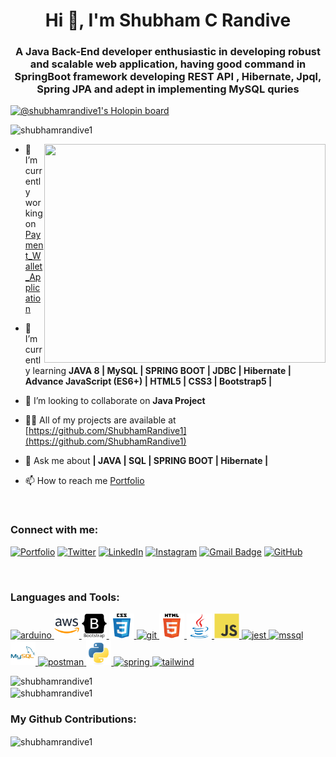<h1 align="center">Hi 👋, I'm Shubham C Randive</h1>
<h3 align="center">A Java Back-End developer enthusiastic in developing robust and scalable web application, having good command in SpringBoot framework developing REST API , Hibernate, Jpql, Spring JPA and  adept in implementing MySQL quries</h3>

[![@shubhamrandive1's Holopin board](https://holopin.me/shubhamrandive1)](https://holopin.io/@shubhamrandive1)

<p align="left"> <img src="https://komarev.com/ghpvc/?username=shubhamrandive1&label=Profile%20views&color=b40e40&style=flat-square" alt="shubhamrandive1" /> </p>

<p><img align="right" height="350" width="450" src="https://cdn.dribbble.com/users/2131993/screenshots/4948736/thoughtworks-gif_dribbble.gif" alt=""/></p>

- 🔭 I’m currently working on [Payment_Wallet_Application](https://github.com/ShubhamRandive1/Wallet_Payment_Application)

- 🌱 I’m currently learning **JAVA 8 | MySQL | SPRING BOOT | JDBC | Hibernate | Advance JavaScript (ES6+) | HTML5 | CSS3 | Bootstrap5 |**

- 👯 I’m looking to collaborate on **Java Project**

- 👨‍💻 All of my projects are available at [https://github.com/ShubhamRandive1](https://github.com/ShubhamRandive1)

- 💬 Ask me about **| JAVA | SQL | SPRING BOOT | Hibernate |**

- 📫 How to reach me [Portfolio](https://shubhamrandiveportfolio.netlify.app/)
<br>
<h3 align="left">Connect with me: </h3>
<p align="left">
  
[![Portfolio](https://img.shields.io/badge/Portfolio-000000?style=for-the-badge&logo=Portfolio&logoColor=white)](https://shubhamrandiveportfolio.netlify.app/) 
[![Twitter](https://img.shields.io/badge/-Twitter-222222?style=flat-square&logo=twitter&logoColor=white&link=https://twitter.com/Druvo100/)](https://twitter.com/Shubham85197721/)
<a href="https://linkedin.com/in/shubham-randive-269222145" target="_blank"><img src="https://img.shields.io/badge/LinkedIn-%230077B5.svg?&style=flat-square&logo=linkedin&logoColor=white" alt="LinkedIn"></a>
<a href="https://www.instagram.com/shubham.randive" target="_blank"><img src="https://img.shields.io/badge/Instagram-%23E4405F.svg?&style=flat-square&logo=instagram&logoColor=white" alt="Instagram"></a>
[![Gmail Badge](https://img.shields.io/badge/-Gmail-c14438?style=flat-square&logo=Gmail&logoColor=white&link=mailto:randiveshubham61gmail.com)](mailto:zhdruvo@gmail.com)
[![GitHub](https://img.shields.io/badge/-GitHub-181717?style=flat-square&logo=github&link=https://github.com/ShubhamRandive1/)](https://github.com/ShubhamRandive1/)
  
  
<br>
<h3 align="left">Languages and Tools:</h3>
<p align="left"> <a href="https://www.arduino.cc/" target="_blank" rel="noreferrer"> <img src="https://cdn.worldvectorlogo.com/logos/arduino-1.svg" alt="arduino" width="40" height="40"/> </a> <a href="https://aws.amazon.com" target="_blank" rel="noreferrer"> <img src="https://raw.githubusercontent.com/devicons/devicon/master/icons/amazonwebservices/amazonwebservices-original-wordmark.svg" alt="aws" width="40" height="40"/> </a> <a href="https://getbootstrap.com" target="_blank" rel="noreferrer"> <img src="https://raw.githubusercontent.com/devicons/devicon/master/icons/bootstrap/bootstrap-plain-wordmark.svg" alt="bootstrap" width="40" height="40"/> </a>  <a href="https://www.w3schools.com/css/" target="_blank" rel="noreferrer"> <img src="https://raw.githubusercontent.com/devicons/devicon/master/icons/css3/css3-original-wordmark.svg" alt="css3" width="40" height="40"/> </a>  <a href="https://git-scm.com/" target="_blank" rel="noreferrer"> <img src="https://www.vectorlogo.zone/logos/git-scm/git-scm-icon.svg" alt="git" width="40" height="40"/> </a>  <a href="https://www.w3.org/html/" target="_blank" rel="noreferrer"> <img src="https://raw.githubusercontent.com/devicons/devicon/master/icons/html5/html5-original-wordmark.svg" alt="html5" width="40" height="40"/> </a> <a href="https://www.java.com" target="_blank" rel="noreferrer"> <img src="https://raw.githubusercontent.com/devicons/devicon/master/icons/java/java-original.svg" alt="java" width="40" height="40"/> </a> <a href="https://developer.mozilla.org/en-US/docs/Web/JavaScript" target="_blank" rel="noreferrer"> <img src="https://raw.githubusercontent.com/devicons/devicon/master/icons/javascript/javascript-original.svg" alt="javascript" width="40" height="40"/> </a> <a href="https://jestjs.io" target="_blank" rel="noreferrer"> <img src="https://www.vectorlogo.zone/logos/jestjsio/jestjsio-icon.svg" alt="jest" width="40" height="40"/> </a> <a href="https://www.microsoft.com/en-us/sql-server" target="_blank" rel="noreferrer"> <img src="https://www.svgrepo.com/show/303229/microsoft-sql-server-logo.svg" alt="mssql" width="40" height="40"/> </a> <a href="https://www.mysql.com/" target="_blank" rel="noreferrer"> <img src="https://raw.githubusercontent.com/devicons/devicon/master/icons/mysql/mysql-original-wordmark.svg" alt="mysql" width="40" height="40"/> </a> <a href="https://postman.com" target="_blank" rel="noreferrer"> <img src="https://www.vectorlogo.zone/logos/getpostman/getpostman-icon.svg" alt="postman" width="40" height="40"/> </a> <a href="https://www.python.org" target="_blank" rel="noreferrer"> <img src="https://raw.githubusercontent.com/devicons/devicon/master/icons/python/python-original.svg" alt="python" width="40" height="40"/> </a> <a href="https://spring.io/" target="_blank" rel="noreferrer"> <img src="https://www.vectorlogo.zone/logos/springio/springio-icon.svg" alt="spring" width="40" height="40"/> </a> <a href="https://tailwindcss.com/" target="_blank" rel="noreferrer"> <img src="https://www.vectorlogo.zone/logos/tailwindcss/tailwindcss-icon.svg" alt="tailwind" width="40" height="40"/> </a> </p>

<p><img align="left" width="400" src="https://github-readme-stats.vercel.app/api/top-langs?username=shubhamrandive1&show_icons=true&theme=radical&locale=en&layout=compact" alt="shubhamrandive1" /></p>

<p>&nbsp;<img align="center" width="400" src="https://github-readme-stats.vercel.app/api?username=shubhamrandive1&show_icons=true&theme=radical&locale=en" alt="shubhamrandive1" /></p>

<h3>My Github Contributions:</h3>

<p><img align="center" width="400" src="https://github-readme-streak-stats.herokuapp.com/?user=shubhamrandive1&theme=dark" alt="shubhamrandive1" /></p>
